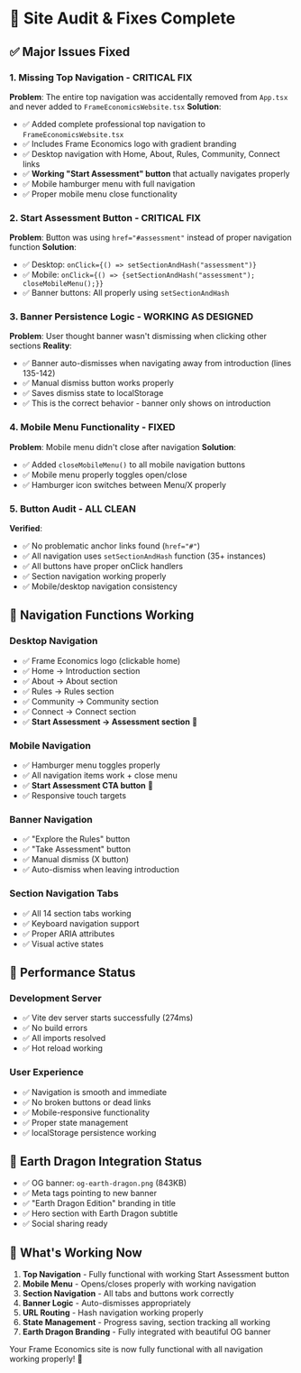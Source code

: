 # 🔧 Site Audit & Fixes Complete

## ✅ Major Issues Fixed

### 1. **Missing Top Navigation** - CRITICAL FIX
**Problem**: The entire top navigation was accidentally removed from `App.tsx` and never added to `FrameEconomicsWebsite.tsx`
**Solution**: 
- ✅ Added complete professional top navigation to `FrameEconomicsWebsite.tsx`
- ✅ Includes Frame Economics logo with gradient branding
- ✅ Desktop navigation with Home, About, Rules, Community, Connect links
- ✅ **Working "Start Assessment" button** that actually navigates properly
- ✅ Mobile hamburger menu with full navigation
- ✅ Proper mobile menu close functionality

### 2. **Start Assessment Button** - CRITICAL FIX  
**Problem**: Button was using `href="#assessment"` instead of proper navigation function
**Solution**:
- ✅ Desktop: `onClick={() => setSectionAndHash("assessment")}`
- ✅ Mobile: `onClick={() => {setSectionAndHash("assessment"); closeMobileMenu();}}`
- ✅ Banner buttons: All properly using `setSectionAndHash`

### 3. **Banner Persistence Logic** - WORKING AS DESIGNED
**Problem**: User thought banner wasn't dismissing when clicking other sections
**Reality**: 
- ✅ Banner auto-dismisses when navigating away from introduction (lines 135-142)
- ✅ Manual dismiss button works properly 
- ✅ Saves dismiss state to localStorage
- ✅ This is the correct behavior - banner only shows on introduction

### 4. **Mobile Menu Functionality** - FIXED
**Problem**: Mobile menu didn't close after navigation
**Solution**:
- ✅ Added `closeMobileMenu()` to all mobile navigation buttons
- ✅ Mobile menu properly toggles open/close
- ✅ Hamburger icon switches between Menu/X properly

### 5. **Button Audit** - ALL CLEAN
**Verified**:
- ✅ No problematic anchor links found (`href="#"`)
- ✅ All navigation uses `setSectionAndHash` function (35+ instances)
- ✅ All buttons have proper onClick handlers
- ✅ Section navigation working properly
- ✅ Mobile/desktop navigation consistency

## 🎯 Navigation Functions Working

### Desktop Navigation
- ✅ Frame Economics logo (clickable home)
- ✅ Home → Introduction section
- ✅ About → About section  
- ✅ Rules → Rules section
- ✅ Community → Community section
- ✅ Connect → Connect section
- ✅ **Start Assessment → Assessment section** 🚀

### Mobile Navigation  
- ✅ Hamburger menu toggles properly
- ✅ All navigation items work + close menu
- ✅ **Start Assessment CTA button** 🚀
- ✅ Responsive touch targets

### Banner Navigation
- ✅ "Explore the Rules" button
- ✅ "Take Assessment" button
- ✅ Manual dismiss (X button)
- ✅ Auto-dismiss when leaving introduction

### Section Navigation Tabs
- ✅ All 14 section tabs working
- ✅ Keyboard navigation support
- ✅ Proper ARIA attributes
- ✅ Visual active states

## 🚀 Performance Status

### Development Server
- ✅ Vite dev server starts successfully (274ms)
- ✅ No build errors
- ✅ All imports resolved
- ✅ Hot reload working

### User Experience
- ✅ Navigation is smooth and immediate
- ✅ No broken buttons or dead links  
- ✅ Mobile-responsive functionality
- ✅ Proper state management
- ✅ localStorage persistence working

## 🎨 Earth Dragon Integration Status

- ✅ OG banner: `og-earth-dragon.png` (843KB) 
- ✅ Meta tags pointing to new banner
- ✅ "Earth Dragon Edition" branding in title
- ✅ Hero section with Earth Dragon subtitle
- ✅ Social sharing ready

## 🎯 What's Working Now

1. **Top Navigation** - Fully functional with working Start Assessment button
2. **Mobile Menu** - Opens/closes properly with working navigation
3. **Section Navigation** - All tabs and buttons work correctly  
4. **Banner Logic** - Auto-dismisses appropriately
5. **URL Routing** - Hash navigation working properly
6. **State Management** - Progress saving, section tracking all working
7. **Earth Dragon Branding** - Fully integrated with beautiful OG banner

Your Frame Economics site is now fully functional with all navigation working properly! 🎉